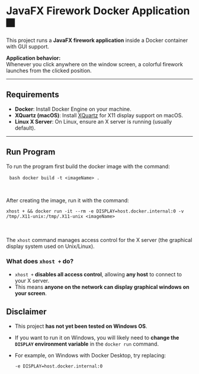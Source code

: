 # JavaFX Firework Docker Application 🎆

This project runs a **JavaFX firework application** inside a Docker container with GUI support. 

**Application behavior:**  
Whenever you click anywhere on the window screen, a colorful firework launches from the clicked position.

---

## Requirements

- **Docker**: Install Docker Engine on your machine.
- **XQuartz (macOS)**: Install [XQuartz](https://www.xquartz.org/) for X11 display support on macOS.
- **Linux X Server**: On Linux, ensure an X server is running (usually default).

---

## Run Program
To run the program first build the docker image with the command: <pre> ```bash docker build -t <imageName> . ``` </pre> <br>

After creating the image, run it with the command: <pre> ```xhost + && docker run -it --rm -e DISPLAY=host.docker.internal:0 -v /tmp/.X11-unix:/tmp/.X11-unix <imageName>``` </pre>
<br>
<br>
The `xhost` command manages access control for the X server (the graphical display system used on Unix/Linux).

### What does `xhost +` do?

- `xhost +` **disables all access control**, allowing **any host** to connect to your X server.
- This means **anyone on the network can display graphical windows on your screen**.

## Disclaimer

- This project **has not yet been tested on Windows OS**.
- If you want to run it on Windows, you will likely need to **change the `DISPLAY` environment variable** in the `docker run` command.
- For example, on Windows with Docker Desktop, try replacing:

  ```bash
  -e DISPLAY=host.docker.internal:0

